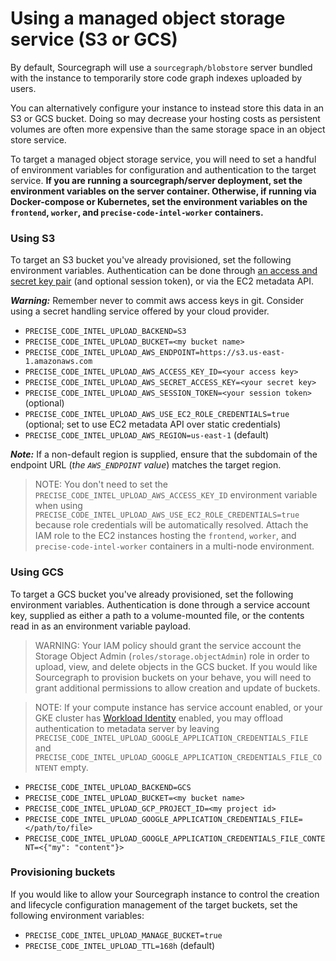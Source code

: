 # Using a managed object storage service (S3 or GCS)

By default, Sourcegraph will use a `sourcegraph/blobstore` server bundled with the instance to temporarily store code graph indexes uploaded by users.

You can alternatively configure your instance to instead store this data in an S3 or GCS bucket. Doing so may decrease your hosting costs as persistent volumes are often more expensive than the same storage space in an object store service.

To target a managed object storage service, you will need to set a handful of environment variables for configuration and authentication to the target service. **If you are running a sourcegraph/server deployment, set the environment variables on the server container. Otherwise, if running via Docker-compose or Kubernetes, set the environment variables on the `frontend`, `worker`, and `precise-code-intel-worker` containers.**

### Using S3

To target an S3 bucket you've already provisioned, set the following environment variables. Authentication can be done through [an access and secret key pair](https://docs.aws.amazon.com/general/latest/gr/aws-sec-cred-types.html#access-keys-and-secret-access-keys) (and optional session token), or via the EC2 metadata API.

**_Warning:_** Remember never to commit aws access keys in git. Consider using a secret handling service offered by your cloud provider. 

- `PRECISE_CODE_INTEL_UPLOAD_BACKEND=S3`
- `PRECISE_CODE_INTEL_UPLOAD_BUCKET=<my bucket name>`
- `PRECISE_CODE_INTEL_UPLOAD_AWS_ENDPOINT=https://s3.us-east-1.amazonaws.com`
- `PRECISE_CODE_INTEL_UPLOAD_AWS_ACCESS_KEY_ID=<your access key>`
- `PRECISE_CODE_INTEL_UPLOAD_AWS_SECRET_ACCESS_KEY=<your secret key>`
- `PRECISE_CODE_INTEL_UPLOAD_AWS_SESSION_TOKEN=<your session token>` (optional)
- `PRECISE_CODE_INTEL_UPLOAD_AWS_USE_EC2_ROLE_CREDENTIALS=true` (optional; set to use EC2 metadata API over static credentials)
- `PRECISE_CODE_INTEL_UPLOAD_AWS_REGION=us-east-1` (default)

**_Note:_** If a non-default region is supplied, ensure that the subdomain of the endpoint URL (_the `AWS_ENDPOINT` value_) matches the target region.

> NOTE: You don't need to set the `PRECISE_CODE_INTEL_UPLOAD_AWS_ACCESS_KEY_ID` environment variable when using `PRECISE_CODE_INTEL_UPLOAD_AWS_USE_EC2_ROLE_CREDENTIALS=true` because role credentials will be automatically resolved. Attach the IAM role to the EC2 instances hosting the `frontend`, `worker`, and `precise-code-intel-worker` containers in a multi-node environment.


### Using GCS

To target a GCS bucket you've already provisioned, set the following environment variables. Authentication is done through a service account key, supplied as either a path to a volume-mounted file, or the contents read in as an environment variable payload.

> WARNING: Your IAM policy should grant the service account the Storage Object Admin (`roles/storage.objectAdmin`) role in order to upload, view, and delete objects in the GCS bucket. If you would like Sourcegraph to provision buckets on your behave, you will need to grant additional permissions to allow creation and update of buckets.

> NOTE: If your compute instance has service account enabled, or your GKE cluster has [Workload Identity](https://cloud.google.com/kubernetes-engine/docs/how-to/workload-identity) enabled, you may offload authentication to metadata server by leaving `PRECISE_CODE_INTEL_UPLOAD_GOOGLE_APPLICATION_CREDENTIALS_FILE` and `PRECISE_CODE_INTEL_UPLOAD_GOOGLE_APPLICATION_CREDENTIALS_FILE_CONTENT` empty.

- `PRECISE_CODE_INTEL_UPLOAD_BACKEND=GCS`
- `PRECISE_CODE_INTEL_UPLOAD_BUCKET=<my bucket name>`
- `PRECISE_CODE_INTEL_UPLOAD_GCP_PROJECT_ID=<my project id>`
- `PRECISE_CODE_INTEL_UPLOAD_GOOGLE_APPLICATION_CREDENTIALS_FILE=</path/to/file>`
- `PRECISE_CODE_INTEL_UPLOAD_GOOGLE_APPLICATION_CREDENTIALS_FILE_CONTENT=<{"my": "content"}>`

### Provisioning buckets

If you would like to allow your Sourcegraph instance to control the creation and lifecycle configuration management of the target buckets, set the following environment variables:

- `PRECISE_CODE_INTEL_UPLOAD_MANAGE_BUCKET=true`
- `PRECISE_CODE_INTEL_UPLOAD_TTL=168h` (default)
